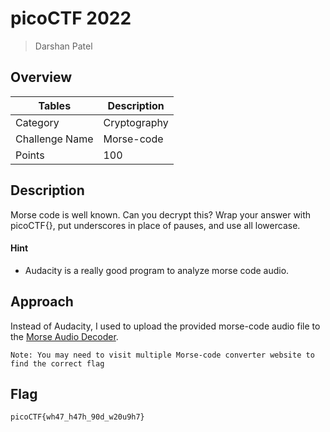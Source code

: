 # picoCTF 2022

> Darshan Patel

## Overview

| Tables | Description |
| ------ | ----------- |
| Category | Cryptography |
| Challenge Name | Morse-code |
| Points | 100 |

## Description

Morse code is well known. Can you decrypt this?
Wrap your answer with picoCTF{}, put underscores in place of pauses, and use all lowercase.

#### Hint

- Audacity is a really good program to analyze morse code audio.

## Approach

Instead of Audacity, I used to upload the provided morse-code audio file to the [Morse Audio Decoder](https://morsecode.world/international/decoder/audio-decoder-expert.html).<br>
```
Note: You may need to visit multiple Morse-code converter website to find the correct flag
```
## Flag

```
picoCTF{wh47_h47h_90d_w20u9h7}
```
